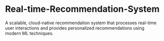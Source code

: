 # Real-time-Recommendation-System
A scalable, cloud-native recommendation system that processes real-time user interactions and provides personalized recommendations using modern ML techniques.
